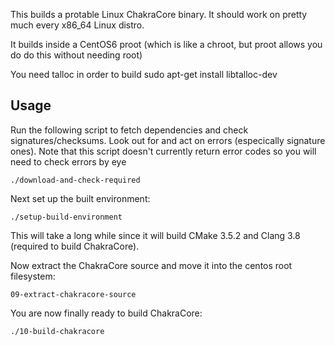 This builds a protable Linux ChakraCore binary. It should work on pretty much every x86_64 Linux distro.

It builds inside a CentOS6 proot (which is like a chroot, but proot allows you do do this without needing root)

You need talloc in order to build
sudo apt-get install libtalloc-dev

## Usage

Run the following script to fetch dependencies and check signatures/checksums. Look out for and act on errors (especically signature ones). Note that this script doesn't currently return error codes so you will need to check errors by eye
```
./download-and-check-required
```

Next set up the built environment:
```
./setup-build-environment
```
This will take a long while since it will build CMake 3.5.2 and Clang 3.8 (required to build ChakraCore).

Now extract the ChakraCore source and move it into the centos root filesystem:
```
09-extract-chakracore-source
```
You are now finally ready to build ChakraCore:
```
./10-build-chakracore
```
